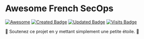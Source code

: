 # Awesome French SecOps 
[![Awesome](https://cdn.rawgit.com/sindresorhus/awesome/d7305f38d29fed78fa85652e3a63e154dd8e8829/media/badge.svg)](https://github.com/sindresorhus/awesome) [![Created Badge](https://badges.pufler.dev/created/securelayer/awesome-french-secops)](https://securelayer.co) [![Updated Badge](https://badges.pufler.dev/updated/securelayer/awesome-french-secops)](https://securelayer.co) [![Visits Badge](https://badges.pufler.dev/visits/securelayer/awesome-french-secops)](https://securelayer.co)

🚩 Soutenez ce projet en y mettant simplement une petite étoile. 🌟
